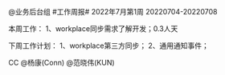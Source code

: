 @业务后台组 #工作周报#
2022年7月第1周 20220704-20220708

本周工作：
1、workplace同步需求了解开发；0.3人天

下周工作计划：
1、workplace第三方同步；
2、通用通知事件；

CC @杨康(Conn) @范晓伟(KUN)
